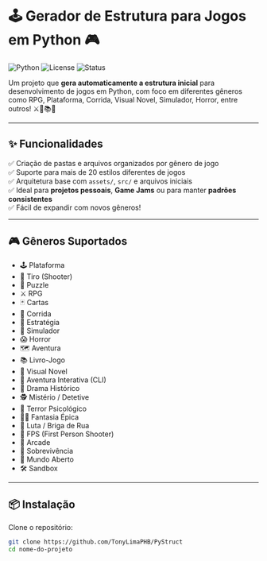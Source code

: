 # 🕹️ Gerador de Estrutura para Jogos em Python 🎮

![Python](https://img.shields.io/badge/Python-3.8+-blue?logo=python)
![License](https://img.shields.io/badge/License-MIT-green)
![Status](https://img.shields.io/badge/status-em%20desenvolvimento-yellow)

Um projeto que **gera automaticamente a estrutura inicial** para desenvolvimento de jogos em Python, com foco em diferentes gêneros como RPG, Plataforma, Corrida, Visual Novel, Simulador, Horror, entre outros! ⚔️🏁📚👻

---

## ✨ Funcionalidades

✅ Criação de pastas e arquivos organizados por gênero de jogo  
✅ Suporte para mais de 20 estilos diferentes de jogos  
✅ Arquitetura base com `assets/`, `src/` e arquivos iniciais  
✅ Ideal para **projetos pessoais**, **Game Jams** ou para manter **padrões consistentes**  
✅ Fácil de expandir com novos gêneros!

---

## 🎮 Gêneros Suportados

- 🕹️ Plataforma  
- 🚀 Tiro (Shooter)  
- 🧩 Puzzle  
- ⚔️ RPG  
- 🃏 Cartas  
- 🏁 Corrida  
- 🧠 Estratégia  
- 🚜 Simulador  
- 😱 Horror  
- 🗺️ Aventura  
- 📚 Livro-Jogo  
- 💬 Visual Novel  
- 🧾 Aventura Interativa (CLI)  
- 📜 Drama Histórico  
- 🕵️ Mistério / Detetive  
- 👻 Terror Psicológico  
- 🧙‍♂️ Fantasia Épica  
- 🥋 Luta / Briga de Rua  
- 🔫 FPS (First Person Shooter)  
- 🎯 Arcade  
- 🧟 Sobrevivência  
- 🌆 Mundo Aberto  
- 🛠️ Sandbox  

---

## 📦 Instalação

Clone o repositório:

```bash
git clone https://github.com/TonyLimaPHB/PyStruct
cd nome-do-projeto
